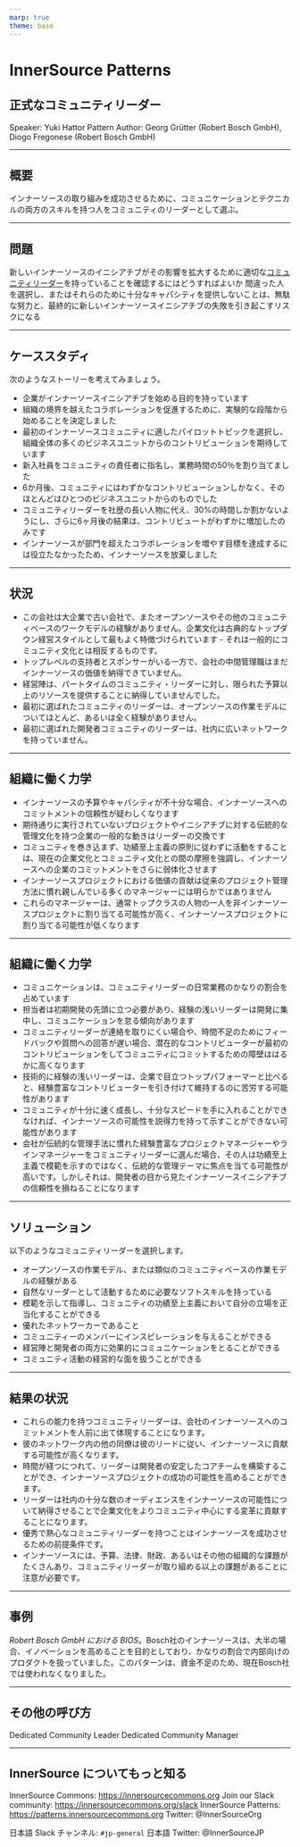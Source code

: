```yaml
---
marp: true
theme: base
---
```



<!-- _class: cover lead -->

# InnerSource Patterns

## 正式なコミュニティリーダー

Speaker: Yuki Hattor
Pattern Author: Georg Grütter (Robert Bosch GmbH), Diogo Fregonese (Robert Bosch GmbH)

---

<!--
header: '**InnerSource Patterns**: 正式なコミュニティリーダー'
paginate: true
class: slides
footer: '[Yuki Hattori (@yuhattor)](https://twitter.com/yuhattor)'
-->

## 概要

インナーソースの取り組みを成功させるために、コミュニケーションとテクニカルの両方のスキルを持つ人をコミュニティのリーダーとして選ぶ。

---

## 問題

新しいインナーソースのイニシアチブがその影響を拡大するために適切な[コミュニティリーダー](http://www.artofcommunityonline.org/)を持っていることを確認するにはどうすればよいか
間違った人を選択し、またはそれらのために十分なキャパシティを提供しないことは、無駄な努力と、最終的に新しいインナーソースイニシアチブの失敗を引き起こすリスクになる

---

## ケーススタディ

次のようなストーリーを考えてみましょう。

* 企業がインナーソースイニシアチブを始める目的を持っています
* 組織の境界を越えたコラボレーションを促進するために、実験的な段階から始めることを決定しました
* 最初のインナーソースコミュニティに適したパイロットトピックを選択し、組織全体の多くのビジネスユニットからのコントリビューションを期待しています
* 新入社員をコミュニティの責任者に指名し、業務時間の50％を割り当てました
* 6か月後、コミュニティにはわずかなコントリビューションしかなく、そのほとんどはひとつのビジネスユニットからのものでした
* コミュニティリーダーを社歴の長い人物に代え、30%の時間しか割かないようにし、さらに6ヶ月後の結果は、コントリビュートがわずかに増加したのみです
* インナーソースが部門を超えたコラボレーションを増やす目標を達成するには役立たなかったため、インナーソースを放棄しました

<!--
ある企業が、組織の境界を越えたコラボレーションを促進するために、インナーソースイニシアチブを始めたいと考えています。彼らは、範囲を限定した実験的な段階から始めることを決定しました。経営陣は、最初のインナーソースコミュニティに適したパイロットトピックを選択し、組織全体の多くのビジネスユニットからのコントリビューションを期待しています。会社はまだ完全に計画をできていなかったので、新入社員をコミュニティの責任者に指名し、業務時間の50％を割り当てました。6か月後、コミュニティにはわずかなコントリビューションしかなく、そのほとんどはひとつのビジネスユニットからのものでした。そこで、コミュニティリーダーを社歴の長い人物に代え、今度は30%の時間しか割かないようにしました。さらに6ヶ月後の結果は、コントリビュートがわずかに増加したのみでした。同社は、部門を超えたコラボレーションを増やす目標を達成するのに、インナーソースが役立つと確信できなくなり、インナーソースを放棄しました。
-->

---

## 状況

* この会社は大企業で古い会社で、またオープンソースやその他のコミュニティベースのワークモデルの経験がありません。企業文化は古典的なトップダウン経営スタイルとして最もよく特徴づけられています - それは一般的にコミュニティ文化とは相反するものです。
* トップレベルの支持者とスポンサーがいる一方で、会社の中間管理職はまだインナーソースの価値を納得できていません。
* 経営陣は、パートタイムのコミュニティ・リーダーに対し、限られた予算以上のリソースを提供することに納得していませんでした。
* 最初に選ばれたコミュニティのリーダーは、オープンソースの作業モデルについてほとんど、あるいは全く経験がありません。
* 最初に選ばれた開発者コミュニティのリーダーは、社内に広いネットワークを持っていません。

---

## 組織に働く力学

* インナーソースの予算やキャパシティが不十分な場合、インナーソースへのコミットメントの信頼性が疑わしくなります
* 期待通りに実行されていないプロジェクトやイニシアチブに対する伝統的な管理文化を持つ企業の一般的な動きはリーダーの交換です
* コミュニティを巻き込まず、功績至上主義の原則に従わずに活動をすることは、現在の企業文化とコミュニティ文化との間の摩擦を強調し、インナーソースへの企業のコミットメントをさらに弱体化させます
* インナーソースプロジェクトにおける価値の貢献は従来のプロジェクト管理方法に慣れ親しんでいる多くのマネージャーには明らかではありません
* これらのマネージャーは、通常トップクラスの人物の一人を非インナーソースプロジェクトに割り当てる可能性が高く、インナーソースプロジェクトに割り当てる可能性が低くなります

<!--
もし、企業がインナーソースの予算とキャパシティの面で初期のインナーソースコミュニティに大幅に投資していない場合、インナーソースへのコミットメントの信頼性は疑わしいと認識されるかもしれません。期待通りに実行されていないプロジェクトやイニシアチブに対する伝統的な管理文化を持つ企業の一般的な動きは、そのリーダーを交換することでしょう。コミュニティを巻き込むことなく、そして功績至上主義の原則に従わずに活動を行うことは、現在の企業文化とコミュニティ文化との間の摩擦を強調することにつながり、インナーソースへの企業のコミットメントをさらに弱体化させます。

インナーソースプロジェクトにおける価値の貢献は、従来のプロジェクト管理方法に慣れ親しんでいる多くのマネージャーにとっては明らかではありません。これらのマネージャーは、通常は非インナーソースプロジェクトから高い需要があるトップクラスの人物の1人を、作業時間のかなりの割合でインナーソースプロジェクトに割り当てる可能性が低くなります。
-->

---

## 組織に働く力学

* コミュニケーションは、コミュニティリーダーの日常業務のかなりの割合を占めています
* 担当者は初期開発の先頭に立つ必要があり、経験の浅いリーダーは開発に集中し、コミュニケーションを怠る傾向があります
* コミュニティリーダーが連絡を取りにくい場合や、時間不足のためにフィードバックや質問への回答が遅い場合、潜在的なコントリビューターが最初のコントリビューションをしてコミュニティにコミットするための障壁ははるかに高くなります
* 技術的に経験の浅いリーダーは、企業で目立つトップパフォーマーと比べると、経験豊富なコントリビューターを引き付けて維持するのに苦労する可能性があります
* コミュニティが十分に速く成長し、十分なスピードを手に入れることができなければ、インナーソースの可能性を説得力を持って示すことができない可能性があります
* 会社が伝統的な管理手法に慣れた経験豊富なプロジェクトマネージャーやラインマネージャーをコミュニティリーダーに選んだ場合、その人は功績至上主義で模範を示すのではなく、伝統的な管理テーマに焦点を当てる可能性が高いです。しかしそれは、開発者の目から見たインナーソースイニシアチブの信頼性を損ねることになります

<!--
コミュニケーションは、コミュニティリーダーの日常業務のかなりの割合を占めています。同時に、担当者は初期開発の先頭に立つ必要があるでしょう。限られたキャパシティに直面して、経験の浅いリーダーは開発に集中し、コミュニケーションを怠る傾向があります。コミュニティリーダーが連絡を取りにくい場合や、時間不足のためにフィードバックや質問への回答が遅い場合、潜在的なコントリビューターが最初のコントリビューションをしてコミュニティにコミットするための障壁ははるかに高くなります。さらに技術的に経験の浅いリーダーは、企業で目立つトップパフォーマーと比べると、経験豊富なコントリビューターを引き付けて維持するのに苦労する可能性があります。

もしコミュニティが十分に速く成長し、十分なスピードを手に入れることができなければ、インナーソースの可能性を説得力を持って示すことができない可能性があります。
もし会社が伝統的な管理手法に慣れた経験豊富なプロジェクトマネージャーやラインマネージャーをコミュニティリーダーに選んだ場合、その人は功績至上主義で模範を示すのではなく、リソース配分、構造、報告ルートといった伝統的な管理テーマに焦点を当てる可能性が高いです。これは、開発者の目から見たインナーソースイニシアチブの信頼性を損ねることになります。
-->

---

## ソリューション

以下のようなコミュニティリーダーを選択します。

* オープンソースの作業モデル、または類似のコミュニティベースの作業モデルの経験がある
* 自然なリーダーとして活動するために必要なソフトスキルを持っている
* 模範を示して指導し、コミュニティの功績至上主義において自分の立場を正当化することができる
* 優れたネットワーカーであること
* コミュニティーのメンバーにインスピレーションを与えることができる
* 経営陣と開発者の両方に効果的にコミュニケーションをとることができる
* コミュニティ活動の経営的な面を扱うことができる

<!--
コミュニティリーダーには、コミュニケーションや開発など、自分の時間の100％をコミュニティ活動に捧げることができるよう、権限を与えましょう。コミュニティ運営に変化をもたらす際には、コミュニティの意見に耳を傾ける必要があることを経営陣に伝え、理想的には、コミュニティが自らコミュニティリーダーを指名できるようにすることが望ましいです。
-->

---

## 結果の状況

* これらの能力を持つコミュニティリーダーは、会社のインナーソースへのコミットメントを人前に出て体現することになります。
* 彼のネットワーク内の他の同僚は彼のリードに従い、インナーソースに貢献する可能性が高くなります。
* 時間が経つにつれて、リーダーは開発者の安定したコアチームを構築することができ、インナーソースプロジェクトの成功の可能性を高めることができます。
* リーダーは社内の十分な数のオーディエンスをインナーソースの可能性について納得させることで企業文化をよりコミュニティ中心にする変革に貢献することになります。
* 優秀で熱心なコミュニティリーダーを持つことはインナーソースを成功させるための前提条件です。
* インナーソースには、予算、法律、財政、あるいはその他の組織的な課題がたくさんあり、コミュニティリーダーが取り組める以上の課題があることに注意が必要です。

<!--
上記の能力を持つコミュニティのリーダーは、会社のインナーソースへのコミットメントを人前に出て体現することになります。彼のネットワーク内の他の同僚は彼のリードに従い、インナーソースに貢献する可能性が高くなります。

時間が経つにつれて、リーダーは、開発者の安定したコアチームを構築することができ、したがって、インナーソースプロジェクトの成功の可能性を高めることができます。
インナーソースの可能性について社内の十分な数のオーディエンスを納得させることによって、リーダーは企業文化をよりコミュニティ中心のものにする変革に大きく貢献することになります。

優秀で熱心なコミュニティリーダーを持つことは、インナーソースを成功させるための前提条件です。しかし、それは銀の弾丸ではありません。インナーソースには、予算、法律、財政、あるいはその他の組織的な課題など、コミュニティリーダーが取り組める以上の課題がたくさんあります。
-->

---

## 事例

_Robert Bosch GmbH における BIOS_。Bosch社のインナーソースは、大半の場合、イノベーションを高めることを目的としており、かなりの割合で内部向けのプロダクトを扱っていました。このパターンは、資金不足のため、現在Bosch社では使われなくなりました。

---

## その他の呼び方

Dedicated Community Leader
Dedicated Community Manager

---

## InnerSource についてもっと知る

InnerSource Commons: https://innersourcecommons.org
Join our Slack community: https://innersourcecommons.org/slack
InnerSource Patterns: https://patterns.innersourcecommons.org
Twitter: @InnerSourceOrg

日本語 Slack チャンネル: ```#jp-general```
日本語 Twitter: @InnerSourceJP
